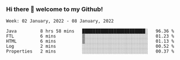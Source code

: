 ### Hi there 👋 welcome to my Github! 

<!--START_SECTION:waka-->
```text
Week: 02 January, 2022 - 08 January, 2022

Java         8 hrs 58 mins   ████████████████████████░   96.36 % 
FTL          6 mins          ▒░░░░░░░░░░░░░░░░░░░░░░░░   01.23 % 
HTML         6 mins          ▒░░░░░░░░░░░░░░░░░░░░░░░░   01.13 % 
Log          2 mins          ░░░░░░░░░░░░░░░░░░░░░░░░░   00.52 % 
Properties   2 mins          ░░░░░░░░░░░░░░░░░░░░░░░░░   00.37 % 
```
<!--END_SECTION:waka-->
